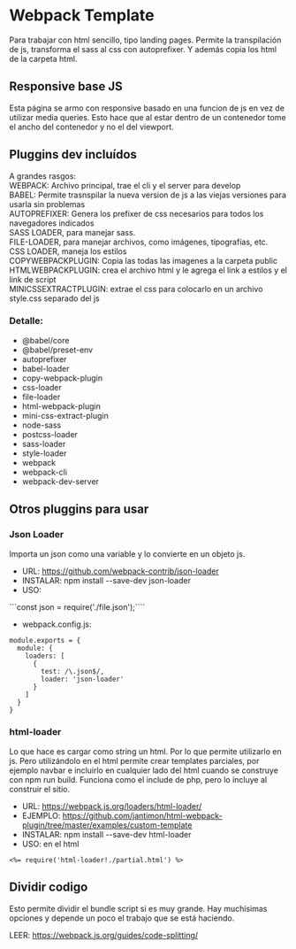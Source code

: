 # Webpack Template

Para trabajar con html sencillo, tipo landing pages. Permite la transpilación de js, transforma el sass al css con autoprefixer. Y además copia los html de la carpeta html.

## Responsive base JS

Esta página se armo con responsive basado en una funcion de js en vez de utilizar media queries. Esto hace que al estar dentro de un contenedor tome el ancho del contenedor y no el del viewport.

## Pluggins dev incluídos

A grandes rasgos:  
WEBPACK: Archivo principal, trae el cli y el server para develop  
BABEL: Permite trasnspilar la nueva version de js a las viejas versiones para usarla sin problemas  
AUTOPREFIXER: Genera los prefixer de css necesarios para todos los navegadores indicados  
SASS LOADER, para manejar sass.  
FILE-LOADER, para manejar archivos, como imágenes, tipografías, etc.  
CSS LOADER, maneja los estilos  
COPYWEBPACKPLUGIN: Copia las todas las imagenes a la carpeta public  
HTMLWEBPACKPLUGIN: crea el archivo html y le agrega el link a estilos y el link de script  
MINICSSEXTRACTPLUGIN: extrae el css para colocarlo en un archivo style.css separado del js  

### Detalle:   
* @babel/core
* @babel/preset-env
* autoprefixer
* babel-loader 
* copy-webpack-plugin
* css-loader
* file-loader
* html-webpack-plugin
* mini-css-extract-plugin
* node-sass
* postcss-loader
* sass-loader
* style-loader
* webpack
* webpack-cli
* webpack-dev-server

## Otros pluggins para usar

### Json Loader

Importa un json como una variable y lo convierte en un objeto js.

* URL: https://github.com/webpack-contrib/json-loader
* INSTALAR: npm install --save-dev json-loader
* USO: 

```const json = require('./file.json');````

* webpack.config.js:

```
module.exports = {
  module: {
    loaders: [
      {
        test: /\.json$/,
        loader: 'json-loader'
      }
    ]
  }
}
```

### html-loader

Lo que hace es cargar como string un html. Por lo que permite utilizarlo en js. Pero utilizándolo en el html permite crear templates parciales, por ejemplo navbar e incluirlo en cualquier lado del html cuando se construye con npm run build. Funciona como el include de php, pero lo incluye al construir el sitio.


* URL: https://webpack.js.org/loaders/html-loader/
* EJEMPLO: https://github.com/jantimon/html-webpack-plugin/tree/master/examples/custom-template
* INSTALAR: npm install --save-dev html-loader
* USO: en el html 
```
<%= require('html-loader!./partial.html') %>
````
## Dividir codigo

Esto permite dividir el bundle script si es muy grande. Hay muchísimas opciones y depende un poco el trabajo que se está haciendo.  

LEER: https://webpack.js.org/guides/code-splitting/  
